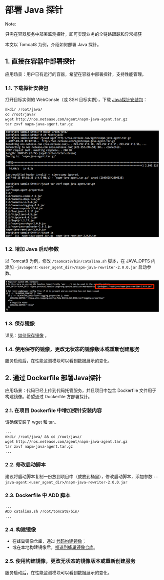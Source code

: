 # 部署 Java 探针

<span>Note:</span><div class="alertContent">只需在容器服务中部署监测探针，即可实现业务的全链路跟踪和异常捕获</div>

本文以 Tomcat8 为例，介绍如何部署 Java 探针。

## 1. 直接在容器中部署探针

应用场景：用户已有运行的容器，希望在容器中部署探针，支持性能管理。

### 1.1. 下载探针安装包

打开目标实例的 WebConsle（或 SSH 目标实例），下载 [Java探针安装包](http://nos.netease.com/agent/napm-java-agent.tar.gz)：

	mkdir /root/java/
	cd /root/java/
	wget http://nos.netease.com/agent/napm-java-agent.tar.gz
	tar zxvf napm-java-agent.tar.gz

![](../../image/性能监控使用指南-部署Java探针-下载安装包.png)

### 1.2. 增加 Java 启动参数

以 Tomcat8 为例，修改 `/taomcat8/bin/catalina.sh` 脚本，在 JAVA_OPTS 内添加 `-javaagent:<user_agent_dir>/napm-java-rewriter-2.0.0.jar` 启动参数。

![](../../image/性能监控使用指南-部署Java探针-增加启动参数.png)


### 1.3. 保存镜像

详见：[如何保存镜像](http://support.c.163.com/md.html#!容器服务/服务管理/使用指南/如何保存镜像.md) 。

### 1.4. 使用保存的镜像，更改无状态的镜像版本或重新创建服务

服务启动后，在性能监测模块可以看到数据展示的变化。


## 2. 通过 Dockerfile 部署Java探针 

应用场景：代码已经上传到代码托管服务，并且项目中包含 Dockerfile 文件用于构建镜像。希望通过 Dockerfile 方部署探针。 

### 2.1. 在项目 Dockerfile 中增加探针安装内容

请确保安装了 wget 和 tar。

	...
	mkdir /root/java/ && cd /root/java/
	wget http://nos.netease.com/agent/napm-java-agent.tar.gz
	tar zxvf napm-java-agent.tar.gz
	...

### 2.2. 修改启动脚本

建议将启动脚本复制一份放到项目中（或放到桶里），修改启动脚本，添加参数 `--java-agent:<user_agent_dir>/napm-java-rewriter-2.0.0.jar`

### 2.3. Dockerfile 中 ADD 脚本

	...
	ADD catalina.sh /root/tomcat8/bin/
	...

### 2.4. 构建镜像

* 在蜂巢镜像仓库，通过 [代码构建镜像](http://support.c.163.com/md.html#!容器服务/镜像仓库/使用指南/创建自定义镜像.md)；
* 或在本地构建镜像后，[推送到蜂巢镜像仓库](http://support.c.163.com/md.html#!容器服务/镜像仓库/使用指南/推送本地镜像.md)。

### 2.5. 使用构建镜像，更改无状态的镜像版本或重新创建服务

服务启动后，在性能监测模块可以看到数据展示的变化。